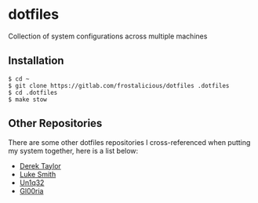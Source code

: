 # dotfiles

Collection of system configurations across multiple machines

## Installation

```
$ cd ~
$ git clone https://gitlab.com/frostalicious/dotfiles .dotfiles
$ cd .dotfiles
$ make stow
```

## Other Repositories

There are some other dotfiles repositories I cross-referenced when putting my system together, here is a list below:

* [Derek Taylor](https://gitlab.com/dwt1/dotfiles)
* [Luke Smith](https://github.com/LukeSmithxyz/voidrice)
* [Un1q32](https://github.com/Un1q32/dotfiles)
* [Gl00ria](https://github.com/Gl00ria/dotfiles)
